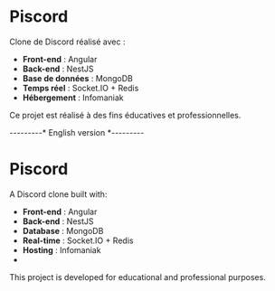 # Piscord
Clone de Discord réalisé avec :
- **Front-end** : Angular
- **Back-end** : NestJS
- **Base de données** : MongoDB
- **Temps réel** : Socket.IO + Redis
- **Hébergement** : Infomaniak

Ce projet est réalisé à des fins éducatives et professionnelles.


---------* English version *---------

# Piscord
A Discord clone built with:
- **Front-end** : Angular
- **Back-end** : NestJS
- **Database** : MongoDB
- **Real-time** : Socket.IO + Redis
- **Hosting** : Infomaniak
- 
This project is developed for educational and professional purposes.
